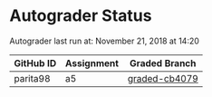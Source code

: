 # Autograder Status
Autograder last run at: November 21, 2018 at 14:20

| GitHub ID | Assignment | Graded Branch |
|-----------|------------|---------------|
| parita98 | a5 | [graded-cb4079](https://github.com/Fall2018COMP401-001/a5-parita98/tree/graded-cb4079) | 
